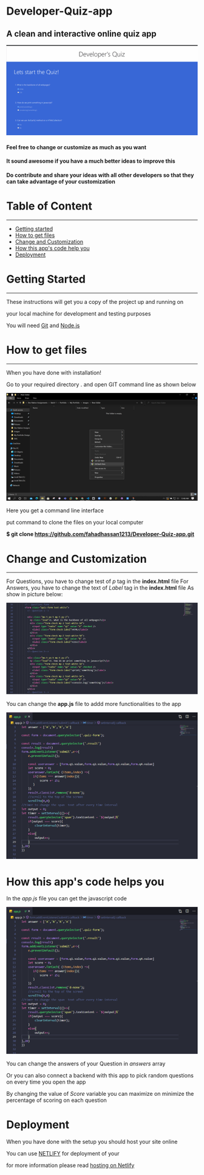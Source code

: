 # Developer-Quiz-app
## A clean and interactive online quiz app
![](Video/devQuiz.gif)

#### Feel free to change or customize as much as you want

#### It sound awesome if you have a much better ideas to improve this

#### Do contribute and share your ideas with all other developers so that they can take advantage of your customization

Table of Content
================

* * * * *

-   [Getting started](#)
-   [How to get files](#)
-   [Change and Customization](#)
-   [How this app's code help you](#)
-   [Deployment](#)


Getting Started
===============

* * * * *

These instructions will get you a copy of the project up and running on

your local machine for development and testing purposes

You will need [Git](https://git-scm.com/downloads) and [Node.js](https://nodejs.org/en/download/)

How to get files
================

* * * * *

When you have done with installation!

Go to your required directory . and open GIT command line as shown below

![contact page](images/GITBASH.jpg)

Here you get a command line interface

put command to clone the files on your local computer

**\$ git clone https://github.com/fahadhassan1213/Developer-Quiz-app.git** 

Change and Customization
========================

* * * * *
For Questions, you have to change test of _p_ tag in the __index.html__ file
For Answers, you have to change the text of _Label_ tag in the __index.html__ file
As show in picture below:

![](images/questionForm.PNG)


You can change the **app.js** file to addd more functionalities to the app

![](images/JSCode.PNG)

How this app's code helps you
========================
In the _app.js_ file you can get the javascript code 

![](images/JSCode.PNG)

You can change the answers of your Question in _answers_ array

Or you can also connect a backend with this app to pick random questions on every time you open the app

By changing the value of _Score_ variable you can maximize on minimize the percentage of scoring on each question 

Deployment
========================
When you have done with the setup you should host your site online

You can use [NETLIFY](https://www.netlify.com/) for deployment of your

for more information please read [hosting on Netlify](https://create-react-app.dev/docs/deployment/#netlify)

